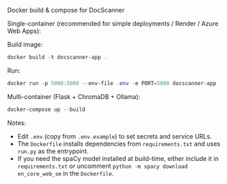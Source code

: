 Docker build & compose for DocScanner

Single-container (recommended for simple deployments / Render / Azure Web Apps):

Build image:

```powershell
docker build -t docscanner-app .
```

Run:

```powershell
docker run -p 5000:5000 --env-file .env -e PORT=5000 docscanner-app
```

Multi-container (Flask + ChromaDB + Ollama):

```powershell
docker-compose up --build
```

Notes:
- Edit `.env` (copy from `.env.example`) to set secrets and service URLs.
- The `Dockerfile` installs dependencies from `requirements.txt` and uses `run.py` as the entrypoint.
- If you need the spaCy model installed at build-time, either include it in `requirements.txt` or uncomment `python -m spacy download en_core_web_sm` in the `Dockerfile`.
